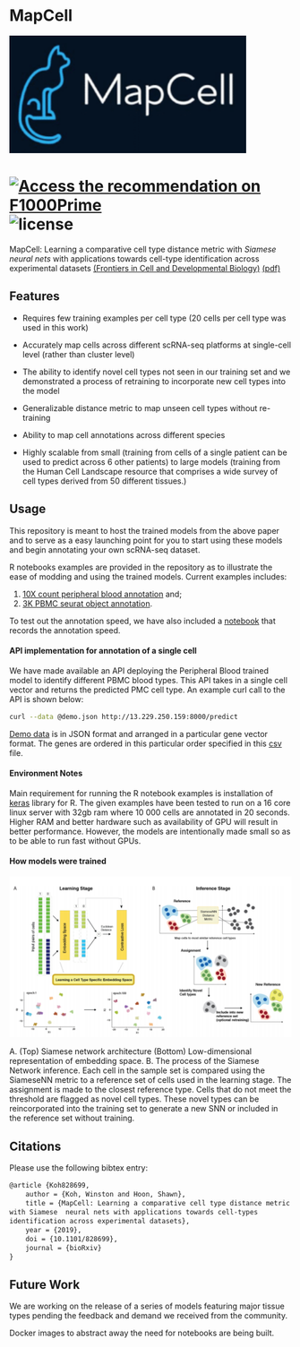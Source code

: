 # MapCell

<img src="./mapcell_logo.PNG" alt="logo" title="mapcell" style="zoom:150%;" />

#  <a href="https://f1000.com/prime/736854052?bd=1" target="_blank"><img src="https://s3.amazonaws.com/cdn.f1000.com/images/badges/badgef1000.gif" alt="Access the recommendation on F1000Prime" id="bg" /></a>  ![license](https://img.shields.io/github/license/mashape/apistatus.svg?maxAge=2592000)

MapCell: Learning a comparative cell type distance metric with *Siamese neural nets* with applications towards cell-type identification across experimental datasets [(Frontiers in Cell and Developmental Biology)](https://www.frontiersin.org/articles/10.3389/fcell.2021.767897/full) [(pdf)](https://www.biorxiv.org/content/biorxiv/early/2019/11/04/828699.full.pdf)

## Features  

- Requires few training examples per cell type (20 cells per cell type was used in this work) 

- Accurately map cells across different scRNA-seq platforms at single-cell level (rather than cluster level)

- The ability to identify novel cell types not seen in our training set and we demonstrated a process of retraining to incorporate new cell types into the model

- Generalizable distance metric to map unseen cell types without re-training

- Ability to map cell annotations across different species

- Highly scalable from small (training from cells of a single patient can be used to predict across 6 other patients) to large models (training from the Human Cell Landscape resource that comprises a wide survey of cell types derived from 50 different tissues.) 

## Usage

This repository is meant to host the trained models from the above paper and to serve as a easy launching point for you to start using these models and begin annotating your own scRNA-seq dataset.  

R notebooks examples are provided in the repository as to illustrate the ease of modding and using the trained models. Current examples includes:

1. [10X count peripheral blood annotation](./deployment_nb.md) and;
2. [3K PBMC seurat object annotation](./seurat_annotation.md).

To test out the annotation speed, we have also included a [notebook](./annotation_speed_stress_test.md) that records the annotation speed.

#### API implementation for annotation of a single cell

We have made available an API deploying the Peripheral Blood trained model to identify different PBMC blood types. This API takes in a single cell vector and returns the predicted PMC cell type. An example curl call to the API is shown below:

```bash
curl --data @demo.json http://13.229.250.159:8000/predict 
```

[Demo data](https://snn-api-demo-data.s3-ap-southeast-1.amazonaws.com/demo.json) is in JSON format and arranged in a particular gene vector format. The genes are ordered in this particular order specified in this [csv](https://snn-api-demo-data.s3-ap-southeast-1.amazonaws.com/gene_names.csv) file. 

#### Environment Notes

Main requirement for running the R notebook examples is installation of [keras]( https://github.com/rstudio/keras) library for R. The given examples have been tested to run on a 16 core linux server with 32gb ram where 10 000 cells are annotated in 20 seconds. Higher RAM and better hardware such as availability of GPU will result in better performance. However, the models are intentionally made small so as to be able to run fast without GPUs.

#### How models were trained

![Overview](./plots/SNN_overview.PNG)

A. (Top) Siamese network architecture (Bottom) Low-dimensional representation of embedding space. B. The process of the Siamese Network inference. Each cell in the sample set is compared using the SiameseNN metric to a reference set of cells used in the learning stage. The assignment is made to the closest reference type. Cells that do not meet the threshold are flagged as novel cell types. These novel types can be reincorporated into the training set to generate a new SNN or included in the reference set without training.

## Citations

Please use the following bibtex entry:

```
@article {Koh828699,
	author = {Koh, Winston and Hoon, Shawn},
	title = {MapCell: Learning a comparative cell type distance metric with Siamese  neural nets with applications towards cell-types identification across experimental datasets},
	year = {2019},
	doi = {10.1101/828699},
	journal = {bioRxiv}
}
```

## Future Work

We are working on the release of a series of models featuring major tissue types pending the feedback and demand we received from the community.

Docker images to abstract away the need for notebooks are being built. 







